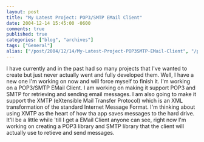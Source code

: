 ```yaml
---
layout: post
title: "My Latest Project: POP3/SMTP EMail Client"
date: 2004-12-14 15:45:00 -0600
comments: true
published: true
categories: ["blog", "archives"]
tags: ["General"]
alias: ["/post/2004/12/14/My-Latest-Project-POP3SMTP-EMail-Client", "/post/2004/12/14/my-latest-project-pop3smtp-email-client"]
---
```

<!-- more -->
<P>I have currently and in the past had so many projects that I've wanted to create but just never actually went and fully developed them. Well, I have a new one I'm working on now and will force myself to finish it. I'm working on a POP3/SMTP EMail Client. I am working on making it support POP3 and SMTP for retrieving and sending email messages. I am also going to make it support the XMTP (eXtensible Mail Transfer Protocol) which is an XML transformation of the standard Internet Message Format. I'm thinking about using XMTP as the heart of how tha app saves messages to the hard drive. It'll be a little while 'till I get a EMail Client anyone can see, right now I'm working on creating a POP3 library and SMTP library that the client will actually use to retieve and send messages.</P>
